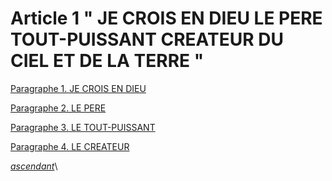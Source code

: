 # Article 1 " JE CROIS EN DIEU LE PERE TOUT-PUISSANT CREATEUR DU CIEL ET DE LA TERRE "

[Paragraphe 1. JE CROIS EN DIEU](paragraphe-1.-je-crois-en-dieu.md)

[Paragraphe 2. LE PERE](paragraphe-2.-le-pere.md)

[Paragraphe 3. LE TOUT-PUISSANT](paragraphe-3.-le-tout-puissant.md)

[Paragraphe 4. LE CREATEUR](paragraphe-4.-le-createur.md)





[_ascendant_](../)\
